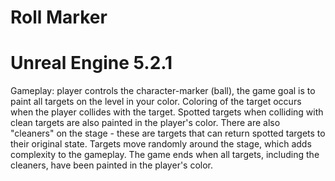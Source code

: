 Roll Marker
===============
Unreal Engine 5.2.1
===============
Gameplay: player controls the character-marker (ball), the game goal is to paint all targets on the level in your color.
Coloring of the target occurs when the player collides with the target. Spotted targets when colliding with clean targets are also painted in the player's color.
There are also "cleaners" on the stage - these are targets that can return spotted targets to their original state.
Targets move randomly around the stage, which adds complexity to the gameplay.
The game ends when all targets, including the cleaners, have been painted in the player's color.